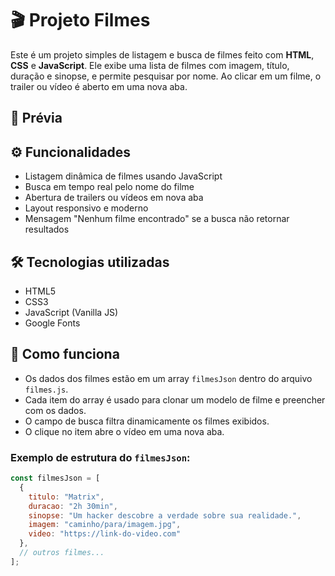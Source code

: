 # 🎬 Projeto Filmes

Este é um projeto simples de listagem e busca de filmes feito com **HTML**, **CSS** e **JavaScript**. Ele exibe uma lista de filmes com imagem, título, duração e sinopse, e permite pesquisar por nome. Ao clicar em um filme, o trailer ou vídeo é aberto em uma nova aba.

## 📸 Prévia



## ⚙ Funcionalidades

- Listagem dinâmica de filmes usando JavaScript
- Busca em tempo real pelo nome do filme
- Abertura de trailers ou vídeos em nova aba
- Layout responsivo e moderno
- Mensagem "Nenhum filme encontrado" se a busca não retornar resultados

## 🛠 Tecnologias utilizadas

- HTML5
- CSS3
- JavaScript (Vanilla JS)
- Google Fonts


## 🧠 Como funciona

- Os dados dos filmes estão em um array `filmesJson` dentro do arquivo `filmes.js`.
- Cada item do array é usado para clonar um modelo de filme e preencher com os dados.
- O campo de busca filtra dinamicamente os filmes exibidos.
- O clique no item abre o vídeo em uma nova aba.

### Exemplo de estrutura do `filmesJson`:

```js
const filmesJson = [
  {
    titulo: "Matrix",
    duracao: "2h 30min",
    sinopse: "Um hacker descobre a verdade sobre sua realidade.",
    imagem: "caminho/para/imagem.jpg",
    video: "https://link-do-video.com"
  },
  // outros filmes...
];
